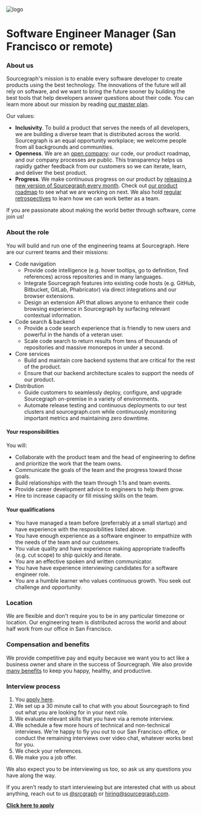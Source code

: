 ![logo](https://sourcegraph.com/.assets/img/sourcegraph-light-head-logo.svg)

# Software Engineer Manager (San Francisco or remote)

### About us

Sourcegraph's mission is to enable every software developer to create products using the best technology. The innovations of the future will all rely on software, and we want to bring the future sooner by building the best tools that help developers answer questions about their code. You can learn more about our mission by reading [our master plan](https://sourcegraph.com/plan).

Our values:

- **Inclusivity**. To build a product that serves the needs of all developers, we are building a diverse team that is distributed across the world. Sourcegraph is an equal opportunity workplace; we welcome people from all backgrounds and communities.
- **Openness**. We are an [open company](https://docs.sourcegraph.com/dev/open_source_open_company): our code, our product roadmap, and our company processes are public. This transparency helps us rapidly gather feedback from our customers so we can iterate, learn, and deliver the best product.
- **Progress**. We make continuous progress on our product by [releasing a new version of Sourcegraph every month](https://docs.sourcegraph.com/dev/releases). Check out [our product roadmap](https://docs.sourcegraph.com/dev/roadmap) to see what we are working on next. We also hold [regular retrospectives](https://docs.sourcegraph.com/dev/retrospectives) to learn how we can work better as a team.

If you are passionate about making the world better through software, come join us!

### About the role

You will build and run one of the engineering teams at Sourcegraph. Here are our current teams and their missions:

- Code navigation
  - Provide code intelligence (e.g. hover tooltips, go to definition, find references) across repositories and in many languages.
  - Integrate Sourcegraph features into existing code hosts (e.g. GitHub, Bitbucket, GitLab, Phabricator) via direct integrations and our browser extensions.
  - Design an extension API that allows anyone to enhance their code browsing experience in Sourcegraph by surfacing relevant contextual information.
- Code search & backend
  - Provide a code search experience that is friendly to new users and powerful in the hands of a veteran user.
  - Scale code search to return results from tens of thousands of repositories and massive monorepos in under a second.
- Core services
  - Build and maintain core backend systems that are critical for the rest of the product.
  - Ensure that our backend architecture scales to support the needs of our product.
- Distribution
  - Guide customers to seamlessly deploy, configure, and upgrade Sourcegraph on-premise in a variety of environments.
  - Automate release testing and continuous deployments to our test clusters and sourcegraph.com while continuously monitoring important metrics and maintaining zero downtime.

#### Your responsibilities

You will:

- Collaborate with the product team and the head of engineering to define and prioritize the work that the team owns.
- Communicate the goals of the team and the progress toward those goals.
- Build relationships with the team through 1:1s and team events.
- Provide career development advice to engineers to help them grow.
- Hire to increase capacity or fill missing skills on the team.

#### Your qualifications

- You have managed a team before (preferrably at a small startup) and have experience with the resposibilities listed above.
- You have enough experience as a software engineer to empathize with the needs of the team and our customers.
- You value quality and have experience making appropriate tradeoffs (e.g. cut scope) to ship quickly and iterate.
- You are an effective spoken and written communicator.
- You have have experience interviewing candidates for a software engineer role.
- You are a humble learner who values continuous growth. You seek out challenge and opportunity.

### Location

We are flexible and don't require you to be in any particular timezone or location. Our engineering team is distributed across the world and about half work from our office in San Francisco.

### Compensation and benefits

We provide competitive pay and equity because we want you to act like a business owner and share in the success of Sourcegraph. We also provide [many benefits](../README.md#benefits) to keep you happy, healthy, and productive.

### Interview process

1.  You [apply here](https://hire.withgoogle.com/public/jobs/sourcegraphcom/view/P_AAAAAADAAC5Ecah5TQQBIo).
1.  We set up a 30 minute call to chat with you about Sourcegraph to find out what you are looking for in your next role.
1.  We evaluate relevant skills that you have via a remote interview.
1.  We schedule a few more hours of technical and non-technical interviews. We're happy to fly you out to our San Francisco office, or conduct the remaining interviews over video chat, whatever works best for you.
1.  We check your references.
1.  We make you a job offer.

We also expect you to be interviewing us too, so ask us any questions you have along the way.

If you aren't ready to start interviewing but are interested chat with us about anything, reach out to us [@srcgraph](https://twitter.com/srcgraph) or hiring@sourcegraph.com.

**[Click here to apply](https://hire.withgoogle.com/public/jobs/sourcegraphcom/view/P_AAAAAADAAC5Ecah5TQQBIo)**
